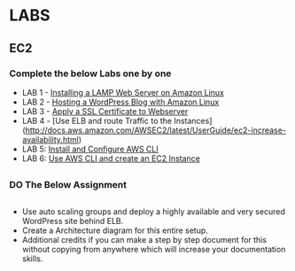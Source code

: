 # LABS

## EC2

### Complete the below Labs one by one

* LAB 1 - [Installing a LAMP Web Server on Amazon Linux](http://docs.aws.amazon.com/AWSEC2/latest/UserGuide/install-LAMP.html) 
* LAB 2 - [Hosting a WordPress Blog with Amazon Linux](http://docs.aws.amazon.com/AWSEC2/latest/UserGuide/hosting-wordpress.html) 
* LAB 3 - [Apply a SSL Certificate to Webserver](http://docs.aws.amazon.com/AWSEC2/latest/UserGuide/SSL-on-an-instance.html) 
* LAB 4 - [Use ELB and route Traffic to the Instances] (http://docs.aws.amazon.com/AWSEC2/latest/UserGuide/ec2-increase-availability.html) 
* LAB 5: [Install and Configure AWS CLI](http://docs.aws.amazon.com/cli/latest/userguide/installing.html)
* LAB 6: [Use AWS CLI and create an EC2 Instance](http://docs.aws.amazon.com/cli/latest/reference/ec2/)
##

### DO The Below Assignment
##

* Use auto scaling groups and deploy a highly available and very secured WordPress site behind ELB.
* Create a Architecture diagram for this entire setup. 
* Additional credits if you can make a step by step document for this without copying from anywhere which will increase your documentation skills.

##
